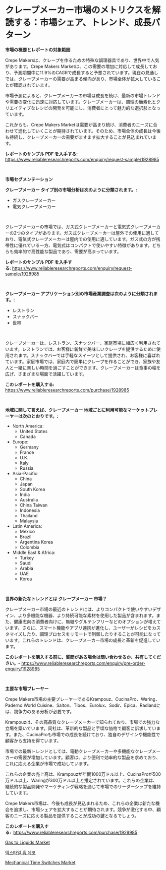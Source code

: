 <p><h1>クレープメーカー市場のメトリクスを解読する：市場シェア、トレンド、成長パターン</h1></p><p><strong>市場の概要とレポートの対象範囲</strong></p>
<p><p>Crepe Makersは、クレープを作るための特殊な調理器具であり、世界中で人気があります。Crepe Makers Marketは、この需要の増加に対応して成長しており、予測期間中に11.9%のCAGRで成長すると予想されています。現在の見通しでは、クレープメーカーの需要が高まる傾向があり、市場全体が拡大していることが確認されています。</p><p>市場予測によると、クレープメーカーの市場は成長を続け、最新の市場トレンドや需要の変化に迅速に対応しています。クレープメーカーは、調理の簡素化とクリエイティブなレシピの開発を可能にし、消費者にとって魅力的な選択肢となっています。</p><p>これからも、Crepe Makers Marketは需要が高まり続け、消費者のニーズに合わせて進化していくことが期待されています。そのため、市場全体の成長は今後も持続し、クレープメーカーの需要がますます拡大することが見込まれています。</p></p>
<p><strong>レポートのサンプル PDF を入手する:</strong> <a href="https://www.reliableresearchreports.com/enquiry/request-sample/1928985">https://www.reliableresearchreports.com/enquiry/request-sample/1928985</a></p>
<p>&nbsp;</p>
<p><strong>市場セグメンテーション</strong></p>
<p><strong>クレープメーカー タイプ別の市場分析は次のように分類されます。:</strong></p>
<p><ul><li>ガスクレープメーカー</li><li>電気クレープメーカー</li></ul></p>
<p>&nbsp;</p>
<p><p>クレープメーカーの市場では、ガス式クレープメーカーと電気式クレープメーカーの2つのタイプがあります。ガス式クレープメーカーは屋外での使用に適しており、電気式クレープメーカーは屋内での使用に適しています。ガス式の方が携帯性に優れている一方、電気式はコンパクトで使いやすい特徴があります。どちらも効率的で高性能な製品であり、需要が高まっています。</p></p>
<p><strong>レポートのサンプル PDF を入手する:</strong>&nbsp;<a href="https://www.reliableresearchreports.com/enquiry/request-sample/1928985">https://www.reliableresearchreports.com/enquiry/request-sample/1928985</a></p>
<p>&nbsp;</p>
<p><strong> クレープメーカー アプリケーション別の市場産業調査は次のように分類されます。:</strong></p>
<p><ul><li>レストラン</li><li>スナックバー</li><li>世帯</li></ul></p>
<p>&nbsp;</p>
<p><p>クレープメーカーは、レストラン、スナックバー、家庭市場に幅広く利用されています。レストランでは、お客様に新鮮で美味しいクレープを提供するために使用されます。スナックバーでは手軽なスイーツとして提供され、お客様に喜ばれています。家庭市場では、家庭内で簡単にクレープを作ることができ、家族や友人と一緒に楽しい時間を過ごすことができます。クレープメーカーは食事の幅を広げ、さまざまな場面で活躍しています。</p></p>
<p><strong>このレポートを購入する:</strong>&nbsp; <a href="https://www.reliableresearchreports.com/purchase/1928985">https://www.reliableresearchreports.com/purchase/1928985</a></p>
<p>&nbsp;</p>
<p><strong>地域に関して言えば、クレープメーカー 地域ごとに利用可能なマーケットプレーヤーは次のとおりです。:</strong></p>
<p><ul>
    <li>
        North America:
        <ul>
            <li>United States</li>
            <li>Canada</li>
        </ul>
    </li>
    <li>
        Europe:
        <ul>
            <li>Germany</li>
            <li>France</li>
            <li>U.K.</li>
            <li>Italy</li>
            <li>Russia</li>
        </ul>
    </li>
    <li>
        Asia-Pacific:
        <ul>
            <li>China</li>
            <li>Japan</li>
            <li>South Korea</li>
            <li>India</li>
            <li>Australia</li>
            <li>China Taiwan</li>
            <li>Indonesia</li>
            <li>Thailand</li>
            <li>Malaysia</li>
        </ul>
    </li>
    <li>
        Latin America:
        <ul>
            <li>Mexico</li>
            <li>Brazil</li>
            <li>Argentina Korea</li>
            <li>Colombia</li>
        </ul>
    </li>
    <li>
        Middle East & Africa:
        <ul>
            <li>Turkey</li>
            <li>Saudi</li>
            <li>Arabia</li>
            <li>UAE</li>
            <li>Korea</li>
        </ul>
    </li>
    </ul></p>
<p>&nbsp;</p>
<p><strong>世界の新たなトレンドとは クレープメーカー 市場？</strong></p>
<p><p>クレープメーカー市場の最近のトレンドには、よりコンパクトで使いやすいデザイン、より多機能な機器、より持続可能な素材を使用した製品が含まれます。また、健康志向の消費者向けに、無糖やグルテンフリーなどのオプションが増えています。さらに、スマート機能やアプリ連携が進化し、ユーザーがレシピをカスタマイズしたり、調理プロセスをリモートで制御したりすることが可能になっています。これらのトレンドは、クレープメーカー市場の成長と革新を促進しています。</p></p>
<p><strong>このレポートを購入する前に、質問がある場合は問い合わせるか、共有してください。</strong>- <a href="https://www.reliableresearchreports.com/enquiry/pre-order-enquiry/1928985">https://www.reliableresearchreports.com/enquiry/pre-order-enquiry/1928985</a></p>
<p>&nbsp;</p>
<p><strong>主要な市場プレーヤー</strong></p>
<p><p>Crepe Makers市場の主要プレーヤーであるKrampouz、CucinaPro、Waring、Paderno World Cuisine、Salton、Tibos、Eurolux、Sodir、Epica、Radiandには、競争力のある分析が必要です。</p><p>Krampouzは、その高品質なクレープメーカーで知られており、市場での強力な立場を築いています。同社は、革新的な製品と手頃な価格で顧客に訴求しています。また、CucinaProも市場での成長を続けており、独自のデザインや機能性で顧客から支持を得ています。</p><p>市場での最新トレンドとしては、電動クレープメーカーや多機能なクレープメーカーの需要が増加しています。顧客は、より便利で効率的な製品を求めており、これに応える企業が市場で成功しています。</p><p>これらの企業の売上高は、Krampouzが年間1000万ドル以上、CucinaProが500万ドル以上、Waringが300万ドル以上と推定されています。これらの企業は、継続的な製品開発やマーケティング戦略を通じて市場でのリーダーシップを維持しています。</p><p>Crepe Makers市場は、今後も成長が見込まれるため、これらの企業は新たな機会を追求し、市場シェアを拡大することが期待されます。競争が激化する中、顧客のニーズに応える製品を提供することが成功の鍵となるでしょう。</p></p>
<p><strong>このレポートを購入する:</strong>&nbsp;&nbsp;<a href="https://www.reliableresearchreports.com/purchase/1928985">https://www.reliableresearchreports.com/purchase/1928985</a></p>
<p><p><a href="https://fuschia-pecorino-a6d.notion.site/Gas-to-Liquids-Market-Analysis-Examines-its-Scope-on-Growth-Opportunities-and-Forecasted-Trends-Spa-803be13d91004ec7b49dd210e01181e8">Gas to Liquids Market</a></p><p><a href="https://github.com/trmesnao7959541/Market-Research-Report-List-1/blob/main/360467210959.md">텍스타일 홈 데코</a></p><p><a href="https://github.com/Whitneyboyettebo9kiw7yr13/Market-Research-Report-List-1/blob/main/mechanical-time-switches-market.md">Mechanical Time Switches Market</a></p></p>